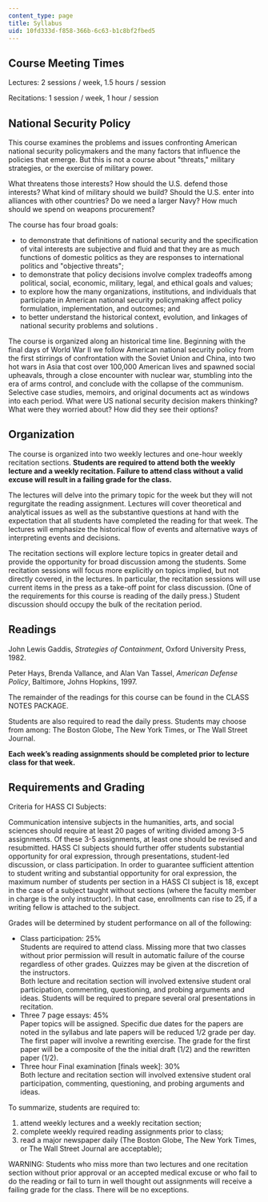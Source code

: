 ```yaml
---
content_type: page
title: Syllabus
uid: 10fd333d-f858-366b-6c63-b1c8bf2fbed5
---
```


Course Meeting Times
--------------------

Lectures: 2 sessions / week, 1.5 hours / session

Recitations: 1 session / week, 1 hour / session

National Security Policy
------------------------

This course examines the problems and issues confronting American national security policymakers and the many factors that influence the policies that emerge. But this is not a course about "threats," military strategies, or the exercise of military power.

What threatens those interests? How should the U.S. defend those interests? What kind of military should we build? Should the U.S. enter into alliances with other countries? Do we need a larger Navy? How much should we spend on weapons procurement?

The course has four broad goals:

*   to demonstrate that definitions of national security and the specification of vital interests are subjective and fluid and that they are as much functions of domestic politics as they are responses to international politics and "objective threats";
*   to demonstrate that policy decisions involve complex tradeoffs among political, social, economic, military, legal, and ethical goals and values;
*   to explore how the many organizations, institutions, and individuals that participate in American national security policymaking affect policy formulation, implementation, and outcomes; and
*   to better understand the historical context, evolution, and linkages of national security problems and solutions .

The course is organized along an historical time line. Beginning with the final days of World War II we follow American national security policy from the first stirrings of confrontation with the Soviet Union and China, into two hot wars in Asia that cost over 100,000 American lives and spawned social upheavals, through a close encounter with nuclear war, stumbling into the era of arms control, and conclude with the collapse of the communism. Selective case studies, memoirs, and original documents act as windows into each period. What were US national security decision makers thinking? What were they worried about? How did they see their options?

Organization
------------

The course is organized into two weekly lectures and one-hour weekly recitation sections. **Students are required to attend both the weekly lecture and a weekly recitation. Failure to attend class without a valid excuse will result in a failing grade for the class.**

The lectures will delve into the primary topic for the week but they will not regurgitate the reading assignment. Lectures will cover theoretical and analytical issues as well as the substantive questions at hand with the expectation that all students have completed the reading for that week. The lectures will emphasize the historical flow of events and alternative ways of interpreting events and decisions.

The recitation sections will explore lecture topics in greater detail and provide the opportunity for broad discussion among the students. Some recitation sessions will focus more explicitly on topics implied, but not directly covered, in the lectures. In particular, the recitation sessions will use current items in the press as a take-off point for class discussion. (One of the requirements for this course is reading of the daily press.) Student discussion should occupy the bulk of the recitation period.

Readings
--------

John Lewis Gaddis, _Strategies of Containment_, Oxford University Press, 1982.

Peter Hays, Brenda Vallance, and Alan Van Tassel, _American Defense Policy_, Baltimore, Johns Hopkins, 1997.

The remainder of the readings for this course can be found in the CLASS NOTES PACKAGE.  
  
Students are also required to read the daily press. Students may choose from among: The Boston Globe, The New York Times, or The Wall Street Journal.  
  
**Each week’s reading assignments should be completed prior to lecture class for that week.**

Requirements and Grading
------------------------

Criteria for HASS CI Subjects:

Communication intensive subjects in the humanities, arts, and social sciences should require at least 20 pages of writing divided among 3-5 assignments. Of these 3-5 assignments, at least one should be revised and resubmitted. HASS CI subjects should further offer students substantial opportunity for oral expression, through presentations, student-led discussion, or class participation. In order to guarantee sufficient attention to student writing and substantial opportunity for oral expression, the maximum number of students per section in a HASS CI subject is 18, except in the case of a subject taught without sections (where the faculty member in charge is the only instructor). In that case, enrollments can rise to 25, if a writing fellow is attached to the subject.

Grades will be determined by student performance on all of the following:

*   Class participation: 25%  
    Students are required to attend class. Missing more that two classes without prior permission will result in automatic failure of the course regardless of other grades. Quizzes may be given at the discretion of the instructors.  
    Both lecture and recitation section will involved extensive student oral participation, commenting, questioning, and probing arguments and ideas. Students will be required to prepare several oral presentations in recitation.
*   Three 7 page essays: 45%  
    Paper topics will be assigned. Specific due dates for the papers are noted in the syllabus and late papers will be reduced 1/2 grade per day.  
    The first paper will involve a rewriting exercise. The grade for the first paper will be a composite of the the initial draft (1/2) and the rewritten paper (1/2).
*   Three hour Final examination \[finals week\]: 30%  
    Both lecture and recitation section will involved extensive student oral participation, commenting, questioning, and probing arguments and ideas.

To summarize, students are required to:

1.  attend weekly lectures and a weekly recitation section;
2.  complete weekly required reading assignments prior to class;
3.  read a major newspaper daily (The Boston Globe, The New York Times, or The Wall Street Journal are acceptable);

WARNING: Students who miss more than two lectures and one recitation section without prior approval or an accepted medical excuse or who fail to do the reading or fail to turn in well thought out assignments will receive a failing grade for the class. There will be no exceptions.